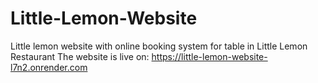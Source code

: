 # Little-Lemon-Website
Little lemon website with online booking system for table in Little Lemon Restaurant
The website is live on: https://little-lemon-website-l7n2.onrender.com
